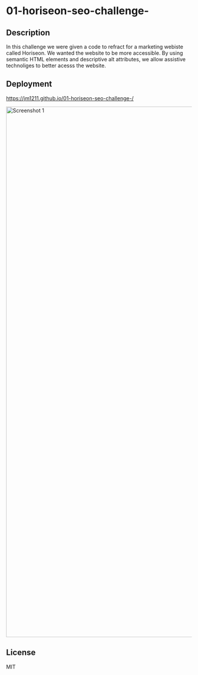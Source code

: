 # 01-horiseon-seo-challenge-
## Description 
  In this challenge we were given a code to refract for a marketing webiste called Horiseon. We wanted the website to be more accessible. By using semantic HTML elements and descriptive alt attributes, we allow assistive technoliges to better acesss the website. 
 
## Deployment 
  https://jm1211.github.io/01-horiseon-seo-challenge-/
  
<img width="1440" alt="Screenshot 1" src="https://user-images.githubusercontent.com/110876203/190841770-e9081e70-4855-4326-8a04-93a1926ed84a.png">

## License
  MIT
